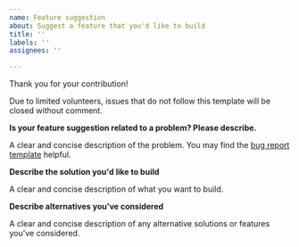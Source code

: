 ```yaml
---
name: Feature suggestion
about: Suggest a feature that you'd like to build
title: ''
labels: ''
assignees: ''

---
```


Thank you for your contribution!

Due to limited volunteers, issues that do not follow this template will be
closed without comment.

**Is your feature suggestion related to a problem? Please describe.**

A clear and concise description of the problem. You may find the
[bug report template](https://github.com/paper-trail-gem/paper_trail/blob/master/.github/ISSUE_TEMPLATE/bug_report.md)
helpful.

**Describe the solution you'd like to build**

A clear and concise description of what you want to build.

**Describe alternatives you've considered**

A clear and concise description of any alternative solutions or features you've
considered.
